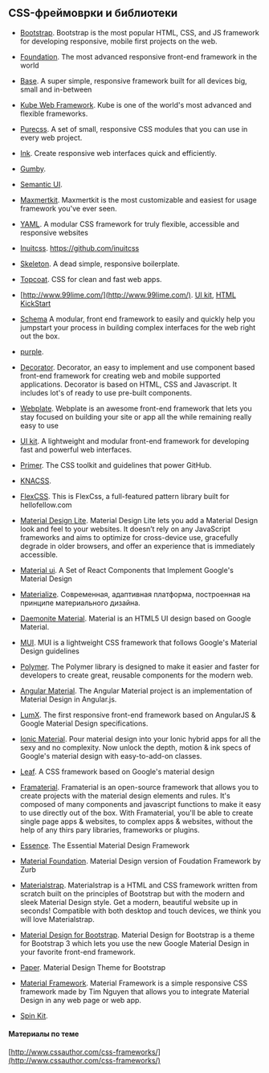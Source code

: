 ## CSS-фреймоврки и библиотеки

* [Bootstrap](http://getbootstrap.com/).
  Bootstrap is the most popular HTML, CSS, and JS framework for developing responsive, mobile first projects on the web.
  
* [Foundation](http://foundation.zurb.com/).
  The most advanced responsive front-end framework in the world
  
* [Base](http://getbase.org/).
  A super simple, responsive framework built for all devices big, small and in-between
  
* [Kube Web Framework](http://imperavi.com/kube/).
  Kube is one of the world's most advanced and flexible frameworks.
  
* [Purecss](http://purecss.io/).
  A set of small, responsive CSS modules that you can use in every web project.
  
* [Ink](http://ink.sapo.pt/). Create responsive web interfaces quick and efficiently.

* [Gumby](http://www.gumbyframework.com).

* [Semantic UI](http://semantic-ui.com/).

* [Maxmertkit](http://maxmert.com/). Maxmertkit is the most customizable and easiest for usage framework you've ever seen. 

* [YAML](http://www.yaml.de/). A modular CSS framework for truly flexible, accessible and responsive websites

* [Inuitcss](http://inuitcss.com/). https://github.com/inuitcss

* [Skeleton](http://getskeleton.com/). A dead simple, responsive boilerplate.

* [Topcoat](http://topcoat.io/). CSS for clean and fast web apps.

* [http://www.99lime.com/](http://www.99lime.com/). [UI kit](http://www.99lime.com/uikit/), [HTML KickStart](http://www.99lime.com/elements/)

* [Schema](http://danmalarkey.github.io/schema/index.html) A modular, front end framework to easily and quickly help you jumpstart your process in building complex interfaces for the web right out the box.

* [purple](http://purple.herokuapp.com/).

* [Decorator](http://decorator.codable.org/about). Decorator, an easy to implement and use component based front-end framework for creating web and mobile supported applications. Decorator is based on HTML, CSS and Javascript. It includes lot's of ready to use pre-built components. 

* [Webplate](http://getwebplate.com/). Webplate is an awesome front-end framework that lets you stay focused on building your site or app all the while remaining really easy to use

* [UI kit](http://getuikit.com/). A lightweight and modular front-end framework for developing fast and powerful web interfaces.
  
* [Primer](http://primercss.io/).
  The CSS toolkit and guidelines that power GitHub.
  
* [KNACSS](http://knacss.com/).

* [FlexCSS](http://bowlingx.github.io/flexcss/). This is FlexCss, a full-featured pattern library built for hellofellow.com
  
* [Material Design Lite](http://www.getmdl.io). Material Design Lite lets you add a Material Design look and feel to your websites. It doesn’t rely on any JavaScript frameworks and aims to optimize for cross-device use, gracefully degrade in older browsers, and offer an experience that is immediately accessible.  
  
* [Material ui](http://material-ui.com). A Set of React Components that Implement Google's Material Design
  
* [Materialize](http://materializecss.com/).
  Современная, адаптивная платформа, построенная на принципе материального дизайна.
  
* [Daemonite Material](http://daemonite.github.io/material/). Material is an HTML5 UI design based on Google Material.
  
* [MUI](https://www.muicss.com/). MUI is a lightweight CSS framework that follows Google's Material Design guidelines 

* [Polymer](www.polymer-project.org). The Polymer library is designed to make it easier and faster for developers to create great, reusable components for the modern web.

* [Angular Material](material.angularjs.org). The Angular Material project is an implementation of Material Design in Angular.js. 

* [LumX](http://ui.lumapps.com/). The first responsive front-end framework based on AngularJS & Google Material Design specifications. 

* [Ionic Material](http://ionicmaterial.com/). Pour material design into your Ionic hybrid apps for all the sexy and no complexity. Now unlock the depth, motion & ink specs of Google's material design with easy-to-add-on classes. 

* [Leaf](http://getleaf.com/). A CSS framework based on Google's material design

* [Framaterial](http://framaterial.github.io/framaterial/). Framaterial is an open-source framework that allows you to create projects with the material design elements and rules. It's composed of many components and javascript functions to make it easy to use directly out of the box. With Framaterial, you'll be able to create single page apps & websites, to complex apps & websites, without the help of any thirs pary libraries, frameworks or plugins.

* [Essence](http://essence.pearlhq.com/). The Essential Material Design Framework

* [Material Foundation](http://eucalyptuss.github.io/material-foundation/). Material Design version of Foudation Framework by Zurb

* [Materialstrap](http://greenpencil.github.io/Materialstrap/). Materialstrap is a HTML and CSS framework written from scratch built on the principles of Bootstrap but with the modern and sleek Material Design style. Get a modern, beautiful website up in seconds! Compatible with both desktop and touch devices, we think you will love Materialstrap.

* [Material Design for Bootstrap](http://fezvrasta.github.io/bootstrap-material-design/). Material Design for Bootstrap is a theme for Bootstrap 3 which lets you use the new Google Material Design in your favorite front-end framework.

* [Paper](http://bootswatch.com/paper/). Material Design Theme for Bootstrap

* [Material Framework](http://nt1m.github.io/material-framework). Material Framework is a simple responsive CSS framework made by Tim Nguyen that allows you to integrate Material Design in any web page or web app.

* [Spin Kit](http://tobiasahlin.com/blog/spinkit/).
 

#### Материалы по теме
 [http://www.cssauthor.com/css-frameworks/](http://www.cssauthor.com/css-frameworks/)
